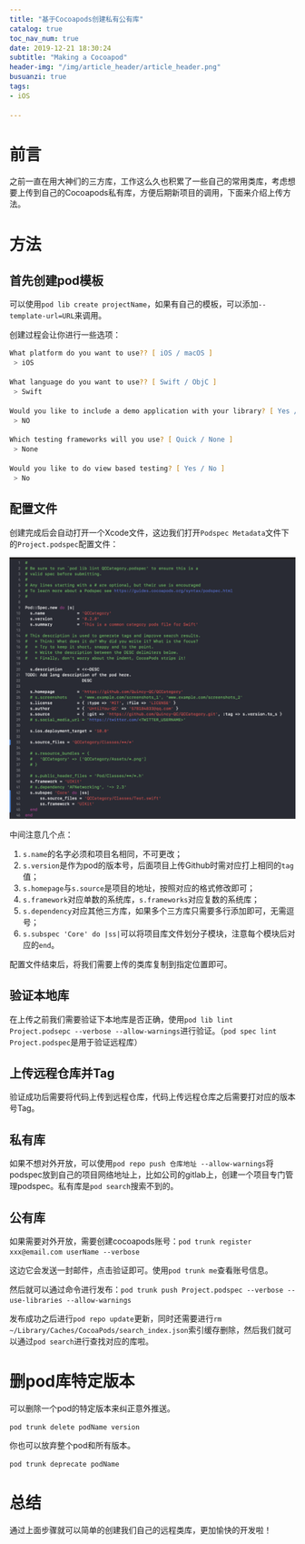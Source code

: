 ```yaml
---
title: "基于Cocoapods创建私有公有库"
catalog: true
toc_nav_num: true
date: 2019-12-21 18:30:24
subtitle: "Making a Cocoapod"
header-img: "/img/article_header/article_header.png"
busuanzi: true
tags:
- iOS

---
```


# 前言

之前一直在用大神们的三方库，工作这么久也积累了一些自己的常用类库，考虑想要上传到自己的Cocoapods私有库，方便后期新项目的调用，下面来介绍上传方法。

# 方法

## 首先创建pod模板

可以使用`pod lib create projectName`，如果有自己的模板，可以添加`--template-url=URL`来调用。

创建过程会让你进行一些选项：
``` zsh
What platform do you want to use?? [ iOS / macOS ]
 > iOS

What language do you want to use?? [ Swift / ObjC ]
 > Swift

Would you like to include a demo application with your library? [ Yes / No ]
 > NO

Which testing frameworks will you use? [ Quick / None ]
 > None

Would you like to do view based testing? [ Yes / No ]
 > No
```

## 配置文件

创建完成后会自动打开一个Xcode文件，这边我们打开`Podspec Metadata`文件下的`Project.podspec`配置文件：

![配置文件](/img/article/20191121/1.png)

中间注意几个点：

1. `s.name`的名字必须和项目名相同，不可更改；
2. `s.version`是作为pod的版本号，后面项目上传Github时需对应打上相同的`tag`值；
3. `s.homepage`与`s.source`是项目的地址，按照对应的格式修改即可；
4. `s.framework`对应单数的系统库，`s.frameworks`对应复数的系统库；
5. `s.dependency`对应其他三方库，如果多个三方库只需要多行添加即可，无需逗号；
6. `s.subspec 'Core' do |ss|`可以将项目库文件划分子模块，注意每个模块后对应的`end`。

配置文件结束后，将我们需要上传的类库复制到指定位置即可。

## 验证本地库

在上传之前我们需要验证下本地库是否正确，使用`pod lib lint Project.podsepc --verbose --allow-warnings`进行验证。（`pod spec lint Project.podspec`是用于验证远程库）

## 上传远程仓库并Tag

验证成功后需要将代码上传到远程仓库，代码上传远程仓库之后需要打对应的版本号Tag。

## 私有库

如果不想对外开放，可以使用`pod repo push 仓库地址 --allow-warnings`将podspec放到自己的项目网络地址上，比如公司的gitlab上，创建一个项目专门管理podspec。私有库是`pod search`搜索不到的。

## 公有库

如果需要对外开放，需要创建cocoapods账号：`pod trunk register xxx@email.com userName --verbose`

这边它会发送一封邮件，点击验证即可。使用`pod trunk me`查看账号信息。

然后就可以通过命令进行发布：`pod trunk push Project.podspec --verbose --use-libraries --allow-warnings`

发布成功之后进行`pod repo update`更新，同时还需要进行`rm ~/Library/Caches/CocoaPods/search_index.json`索引缓存删除，然后我们就可以通过`pod search`进行查找对应的库啦。

# 删pod库特定版本

可以删除一个pod的特定版本来纠正意外推送。

`pod trunk delete podName version`

你也可以放弃整个pod和所有版本。

`pod trunk deprecate podName`

# 总结

通过上面步骤就可以简单的创建我们自己的远程类库，更加愉快的开发啦！
